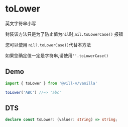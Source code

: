 # toLower

英文字符串小写

封装该方法只是为了防止值为`nil`时,`nil.toLowerCase()` 报错

您可以使用 `nil?.toLowerCase()`代替本方法

如果您确定值一定是字符串,请使用`''.toLowerCase()`

## Demo

```ts twoslash
import { toLower } from '@vill-v/vanilla'

toLower('ABC') //=> 'abc'
```

## DTS

```ts
declare const toLower: (value?: string) => string;
```
